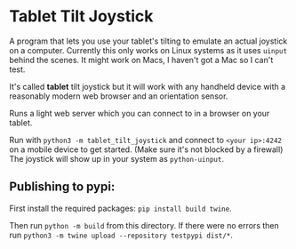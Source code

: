# Tablet Tilt Joystick

A program that lets you use your tablet's tilting to emulate an actual joystick on a computer. Currently this only works on Linux systems as it uses `uinput` behind the scenes. It might work on Macs, I haven't got a Mac so I can't test.

It's called **tablet** tilt joystick but it will work with any handheld device with a reasonably modern web browser and an orientation sensor.

Runs a light web server which you can connect to in a browser on your tablet.

Run with `python3 -m tablet_tilt_joystick` and connect to `<your ip>:4242` on a mobile device to get started. (Make sure it's not blocked by a firewall)
The joystick will show up in your system as `python-uinput`.

## Publishing to pypi:

First install the required packages: `pip install build twine`.

Then run `python -m build` from this directory. If there were no errors then run `python3 -m twine upload --repository testpypi dist/*`.